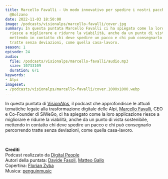 ```yaml
---
title: Marcello Favalli - Un modo innovativo per spedire i nostri pacchi con SiWeGo
  @Bolzano
date: 2022-11-03 18:50:00
image: /podcasts/visionalps/marcello-favalli/cover.jpg
summary: In questa puntata Marcello Favalli ci ha spiegato come la loro applicazione
  riesce a migliorare e ridurre la viabilità, anche da un punto di vista sostenibile,
  mettendo in contatto chi deve spedire un pacco e chi può consegnarlo percorrendo
  tratte senza deviazioni, come quella casa-lavoro.
season: 1
episode: 24
audio:
  file: /podcasts/visionalps/marcello-favalli/audio.mp3
  size: 10733109
  duration: 671
keywords:
- Alpi
imageset:
- /podcasts/visionalps/marcello-favalli/cover.1000x1000.webp
---
```


In questa puntata di [VisionAlps](https://www.visionalps.com/), il podcast che approfondisce le attuali tematiche legate alla trasformazione digitale delle Alpi, [Marcello Favalli](https://www.linkedin.com/in/marcellofavalli/), CEO e Co-Founder di SiWeGo, ci ha spiegato come la loro applicazione riesce a migliorare e ridurre la viabilità, anche da un punto di vista sostenibile, mettendo in contatto chi deve spedire un pacco e chi può consegnarlo percorrendo tratte senza deviazioni, come quella casa-lavoro.

<br>

**Crediti**<br>
Podcast realizzato da [Digital People](https://w3id.org/digitalpeople)<br>
Autori della puntata: [Davide Fasoli](https://www.linkedin.com/in/davide-fasoli-2b3246179/), [Matteo Gallo](https://www.linkedin.com/in/matteo-gallo-4a5ab31a8/)<br>
Copertina: [Florian Zyba](https://www.linkedin.com/in/florian-zyba/)<br>
Musica: [penguinmusic](https://pixabay.com/users/penguinmusic-24940186/)